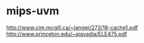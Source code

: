 # mips-uvm

http://www.cim.mcgill.ca/~langer/273/18-cache1.pdf
http://www.princeton.edu/~ajavadia/ELE475.pdf
